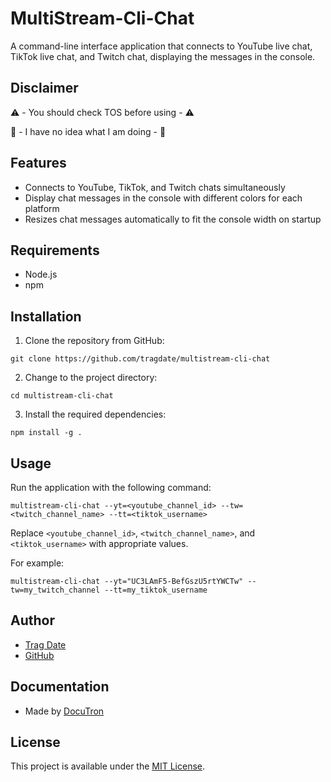 # MultiStream-Cli-Chat

A command-line interface application that connects to YouTube live chat, TikTok live chat, and Twitch chat, displaying the messages in the console.

## Disclaimer 

⚠️ - You should check TOS before using - ⚠️

🤷 - I have no idea what I am doing - 🤷

## Features

- Connects to YouTube, TikTok, and Twitch chats simultaneously
- Display chat messages in the console with different colors for each platform
- Resizes chat messages automatically to fit the console width on startup

## Requirements

- Node.js
- npm

## Installation

1. Clone the repository from GitHub:

```
git clone https://github.com/tragdate/multistream-cli-chat
```

2. Change to the project directory:

```
cd multistream-cli-chat
```

3. Install the required dependencies:

```
npm install -g .
```

## Usage

Run the application with the following command:

```
multistream-cli-chat --yt=<youtube_channel_id> --tw=<twitch_channel_name> --tt=<tiktok_username>
```

Replace `<youtube_channel_id>`, `<twitch_channel_name>`, and `<tiktok_username>` with appropriate values.

For example:

```
multistream-cli-chat --yt="UC3LAmF5-BefGszU5rtYWCTw" --tw=my_twitch_channel --tt=my_tiktok_username
```

## Author

- [Trag Date](https://tragdate.ninja)
- [GitHub](https://github.com/tragdate)

## Documentation 

- Made by [DocuTron](https://github.com/tragdate/docuTron)

## License

This project is available under the [MIT License](https://opensource.org/licenses/MIT).

